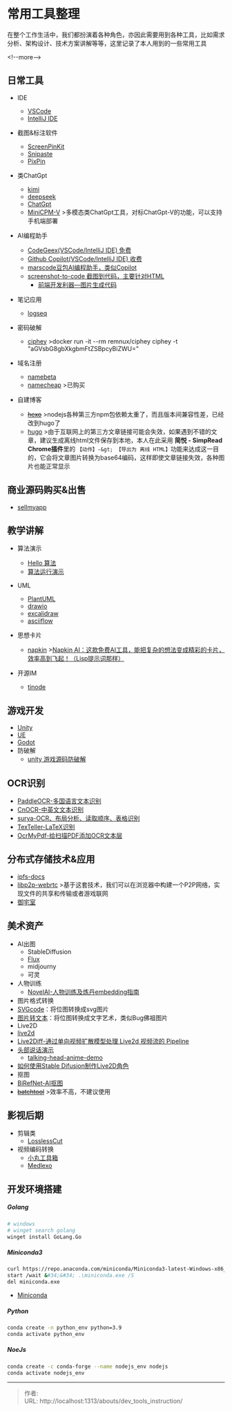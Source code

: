 # 常用工具整理


在整个工作生活中，我们都扮演着各种角色，亦因此需要用到各种工具，比如需求分析、架构设计、技术方案讲解等等，这里记录了本人用到的一些常用工具

&lt;!--more--&gt;

## 日常工具
  - IDE
    - [VSCode](https://code.visualstudio.com/)
    - [IntelliJ IDE](https://www.jetbrains.com/idea/)

  - 截图&amp;标注软件
    - [ScreenPinKit](https://github.com/YaoXuanZhi/ScreenPinKit)
    - [Snipaste](https://www.snipaste.com/)
    - [PixPin](https://pixpinapp.com/)

  - 类ChatGpt
    - [kimi](https://kimi.moonshot.cn/)
    - [deepseek](https://www.deepseek.com/zh)
    - [ChatGpt](https://openai.com/chatgpt/)
    - [MiniCPM-V](https://github.com/OpenBMB/MiniCPM-V)
      &gt;多模态类ChatGpt工具，对标ChatGpt-V的功能，可以支持手机端部署

  - AI编程助手
     - [CodeGeex(VSCode/IntelliJ IDE) 免费](https://codegeex.cn/zh-CN)
     - [Github Copilot(VSCode/IntelliJ IDE) 收费](https://www.microsoft.com/zh-cn/microsoft-copilot)
     - [marscode豆包AI编程助手，类似Copilot](https://www.marscode.cn/home)
     - [screenshot-to-code 截图到代码，主要针对HTML](https://github.com/abi/screenshot-to-code)
       - [前端开发利器—图片生成代码](https://blog.fxcxy.com/2024/06/05/%E5%89%8D%E7%AB%AF%E5%BC%80%E5%8F%91%E5%88%A9%E5%99%A8%E2%80%94%E2%80%94%E5%9B%BE%E7%89%87%E7%94%9F%E6%88%90%E4%BB%A3%E7%A0%81/)

  - 笔记应用
    - [logseq](https://logseq.com/)

  - 密码破解
    - [ciphey](https://github.com/Ciphey/Ciphey)
      &gt;docker run -it --rm remnux/ciphey ciphey -t &#34;aGVsbG8gbXkgbmFtZSBpcyBiZWU=&#34;

  - 域名注册
    - [namebeta](https://namebeta.com/)
    - [namecheap](https://ap.www.namecheap.com/)
      &gt;已购买

  - 自建博客
    - ~~[hexo](https://hexo.io/zh-cn/)~~
      &gt;nodejs各种第三方npm包依赖太重了，而且版本间兼容性差，已经改到hugo了
    - [hugo](https://gohugo.io/)
      &gt;由于互联网上的第三方文章链接可能会失效，如果遇到不错的文章，建议生成离线html文件保存到本地，本人在此采用 **简悦 - SimpRead Chrome插件**里的 `【动作】-&gt; 【导出为 离线 HTML】`功能来达成这一目的，它会将文章图片转换为base64编码，这样即使文章链接失效，各种图片也能正常显示

## 商业源码购买&amp;出售
 - [sellmyapp](https://www.sellmyapp.com/downloads/)


## 教学讲解
 - 算法演示
   - [Hello 算法](https://www.hello-algo.com/chapter_preface/summary/)
   - [算法运行演示](https://pythontutor.com/)

 - UML
   - [PlantUML](https://plantuml.com/zh/)
   - [drawio](https://www.drawio.com/)
   - [excalidraw](https://excalidraw.com/)
   - [asciiflow](https://asciiflow.com/)

 - 思想卡片
   - [napkin](https://app.napkin.ai/)
       &gt;[Napkin AI：这款免费AI工具，能把复杂的想法变成精彩的卡片，效率高到飞起！（Lisp提示词那样）](/assets/2024-10-15/simpread-Napkin%20AI：这款免费%20AI%20工具，能把复杂的想法变成精彩的卡片，效率高到飞起！（Lisp%20提示词那样）.html)

 - 开源IM
   - [tinode](https://github.com/tinode/chat)

## 游戏开发
 - [Unity](https://unity.cn/)
 - [UE](https://www.unrealengine.com/zh-CN)
 - [Godot](https://godotengine.org/)
 - 防破解
   - [unity 游戏源码防破解](https://zhuanlan.zhihu.com/p/720289641)

## OCR识别
 - [PaddleOCR-多国语言文本识别](https://github.com/PaddlePaddle/PaddleOCR)
 - [CnOCR-中英文文本识别](https://github.com/breezedeus/cnocr)
 - [surya-OCR、布局分析、读取顺序、表格识别](https://github.com/VikParuchuri/surya)
 - [TexTeller-LaTeX识别](https://github.com/OleehyO/TexTeller)
 - [OcrMyPdf-给扫描PDF添加OCR文本层](https://github.com/ocrmypdf/OCRmyPDF)

## 分布式存储技术&amp;应用
 - [ipfs-docs](https://docs.ipfs.tech/)
  - [libp2p-webrtc](https://docs.libp2p.io/guides/getting-started/webrtc/)
    &gt;基于这套技术，我们可以在浏览器中构建一个P2P网络，实现文件的共享和传输或者游戏联网
 - [御宅室](https://www.otakuroom.top/cn/index.html)

## 美术资产
 - AI出图
   - StableDiffusion
   - [Flux](https://github.com/black-forest-labs/flux)
   - midjourny
   - 可灵
 - 人物训练
   - [NovelAI-人物训练及炼丹embedding指南](https://www.bilibili.com/read/cv19336836/)
 - 图片格式转换
  - [SVGcode](https://svgco.de/)：将位图转换成svg图片
  - [图片转文本](https://meatfighter.com/ascii-silhouettify/spa/index.html#/)：将位图转换成文字艺术，类似Bug佛祖图片
 - Live2D
  - [live2d](https://www.live2d.com/)
  - [Live2Diff-通过单向视频扩散模型处理 Live2d 视频流的 Pipeline](https://github.com/open-mmlab/Live2Diff)
  - [头部说话演示](https://github.com/pkhungurn/talking-head-anime-demo)
    - [talking-head-anime-demo](https://www.bilibili.com/video/av91131149)
  - [如何使用Stable Difusion制作Live2D角色](https://www.youtube.com/watch?v=gdgvtaRJUNM)
 - 抠图
  - [BiRefNet-AI抠图](https://github.com/ZhengPeng7/BiRefNet)
  - ~~[batchtool](https://images.batchtool.com/zh)~~
    &gt;效率不高，不建议使用

## 影视后期
 - 剪辑类
   - [LosslessCut](https://github.com/mifi/lossless-cut)
 - 视频编码转换
   - [小丸工具箱](https://maruko.appinn.me/)
   - [Medlexo](https://sourceforge.net/projects/medlexo/)

## 开发环境搭建
##### Golang
```sh
# windows
# winget search golang
winget install GoLang.Go
```

##### Miniconda3
```sh
curl https://repo.anaconda.com/miniconda/Miniconda3-latest-Windows-x86_64.exe -o miniconda.exe
start /wait &#34;&#34; .\miniconda.exe /S
del miniconda.exe
```

 - [Miniconda](https://docs.anaconda.com/miniconda/)

##### Python
```sh
conda create -n python_env python=3.9
conda activate python_env
```

##### NoeJs

```sh
conda create -c conda-forge --name nodejs_env nodejs
conda activate nodejs_env
```

---

> 作者:   
> URL: http://localhost:1313/abouts/dev_tools_instruction/  

